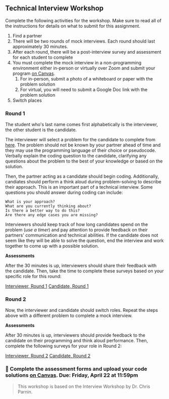 ## Technical Interview Workshop

Complete the following activities for the workshop. Make sure to read all of the instructions for details on what to submit for this assignment.

1. Find a partner
2. There will be two rounds of mock interviews. Each round should last approximately 30 minutes.
3. After each round, there will be a post-interview survey and assessment for each student to complete
4. You must complete the mock interview in a non-programming environment either in-person or virtually over Zoom and submit your program [on Canvas](https://canvas.vt.edu/courses/145256/assignments/1384357).
   1. For in-person, submit a photo of a whiteboard or paper with the problem solution
   2. For virtual, you will need to submit a Google Doc link with the problem solution
5. Switch places

### Round 1

The student who's last name comes first alphabetically is the interviewer, the other student is the candidate.

The interviewer will select a problem for the candidate to complete from [here](https://seanprashad.com/leetcode-patterns/). The problem should not be known by your partner ahead of time and they may use the programming language of their choice or pseudocode. Verbally explain the coding question to the candidate, clarifying any questions about the problem to the best of your knowledge or based on the solution. 

Then, the partner acting as a candidate should begin coding. Additionally, candiates should perform a think aloud during problem-solving to describe their approach. This is an important part of a technical interview. Some questions you should answer during coding can include:

    What is your approach?
    What are you currently thinking about?
    Is there a better way to do this?
    Are there any edge cases you are missing?

Interviewers should keep track of how long candidates spend on the problem (_use a timer_) and pay attention to provide feedback on their partners' communication and technical abilities. If the candidate does not seem like they will be able to solve the question, end the interview and work together to come up with a possible solution.

**Assessments**

After the 30 minutes is up, interviewers should share their feedback with the candidate. Then, take the time to complete these surveys based on your specific role for this round:

[Interviewer, Round 1](https://forms.gle/t1v8dxaThiSihywPA)
[Candidate, Round 1](https://forms.gle/sxKdxf3naxqfoBdV8)

### Round 2

Now, the interviewer and candidate should switch roles. Repeat the steps above with a different problem to complete a mock interview.

**Assessments**

After 30 minutes is up, interviewers should provide feedback to the candidate on their programming and think aloud performance. Then, complete the following surveys for your role in Round 2:

[Interviewer, Round 2](https://forms.gle/iR6R2uvhX11ELbW98)
[Candidate, Round 2](https://forms.gle/2mFxhp2qGkeUuQmr6)

### 📝 Complete the assessment forms and upload your code solutions [on Canvas](https://canvas.vt.edu/courses/145256/assignments/1384357/). Due: Friday, April 22 at 11:59pm

> This workshop is based on the Interview Workshop by Dr. Chris Parnin.
